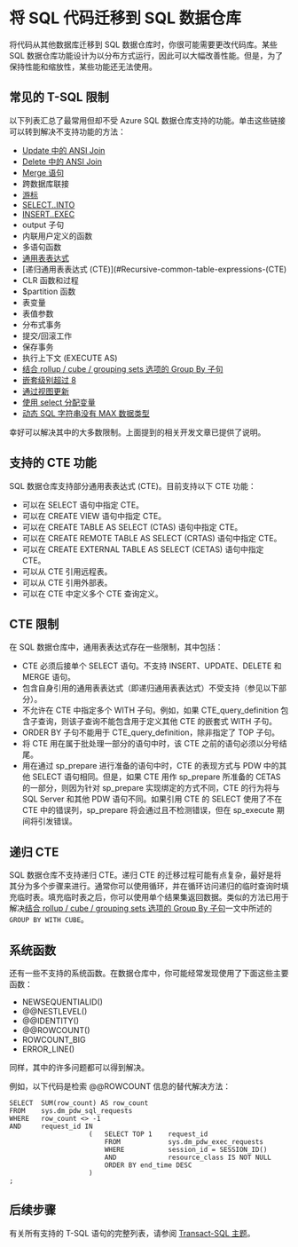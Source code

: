 <properties
   pageTitle="将 SQL 代码迁移到 SQL 数据仓库 | Azure"
   description="有关在开发解决方案时将 SQL 代码迁移到 Azure SQL 数据仓库的技巧。"
   services="sql-data-warehouse"
   documentationCenter="NA"
   authors="lodipalm"
   manager="barbkess"
   editor=""/>

<tags
   ms.service="sql-data-warehouse"
   ms.date="06/30/2016"
   wacn.date=""/>

# 将 SQL 代码迁移到 SQL 数据仓库

将代码从其他数据库迁移到 SQL 数据仓库时，你很可能需要更改代码库。某些 SQL 数据仓库功能设计为以分布方式运行，因此可以大幅改善性能。但是，为了保持性能和缩放性，某些功能还无法使用。

## 常见的 T-SQL 限制

以下列表汇总了最常用但却不受 Azure SQL 数据仓库支持的功能。单击这些链接可以转到解决不支持功能的方法：

- [Update 中的 ANSI Join][]
- [Delete 中的 ANSI Join][]
- [Merge 语句][]
- 跨数据库联接
- [游标][]
- [SELECT..INTO][]
- [INSERT..EXEC][]
- output 子句
- 内联用户定义的函数
- 多语句函数
- [通用表表达式](#Common-table-expressions)
- [递归通用表表达式 (CTE)](#Recursive-common-table-expressions-(CTE)
- CLR 函数和过程
- $partition 函数
- 表变量
- 表值参数
- 分布式事务
- 提交/回滚工作
- 保存事务
- 执行上下文 (EXECUTE AS)
- [结合 rollup / cube / grouping sets 选项的 Group By 子句][]
- [嵌套级别超过 8][]
- [通过视图更新][]
- [使用 select 分配变量][]
- [动态 SQL 字符串没有 MAX 数据类型][]

幸好可以解决其中的大多数限制。上面提到的相关开发文章已提供了说明。

## 支持的 CTE 功能

SQL 数据仓库支持部分通用表表达式 (CTE)。目前支持以下 CTE 功能：

- 可以在 SELECT 语句中指定 CTE。
- 可以在 CREATE VIEW 语句中指定 CTE。
- 可以在 CREATE TABLE AS SELECT (CTAS) 语句中指定 CTE。
- 可以在 CREATE REMOTE TABLE AS SELECT (CRTAS) 语句中指定 CTE。
- 可以在 CREATE EXTERNAL TABLE AS SELECT (CETAS) 语句中指定 CTE。
- 可以从 CTE 引用远程表。
- 可以从 CTE 引用外部表。
- 可以在 CTE 中定义多个 CTE 查询定义。

## CTE 限制

在 SQL 数据仓库中，通用表表达式存在一些限制，其中包括：

- CTE 必须后接单个 SELECT 语句。不支持 INSERT、UPDATE、DELETE 和 MERGE 语句。
- 包含自身引用的通用表表达式（即递归通用表表达式）不受支持（参见以下部分）。
- 不允许在 CTE 中指定多个 WITH 子句。例如，如果 CTE\_query\_definition 包含子查询，则该子查询不能包含用于定义其他 CTE 的嵌套式 WITH 子句。
- ORDER BY 子句不能用于 CTE\_query\_definition，除非指定了 TOP 子句。
- 将 CTE 用在属于批处理一部分的语句中时，该 CTE 之前的语句必须以分号结尾。
- 用在通过 sp\_prepare 进行准备的语句中时，CTE 的表现方式与 PDW 中的其他 SELECT 语句相同。但是，如果 CTE 用作 sp\_prepare 所准备的 CETAS 的一部分，则因为针对 sp\_prepare 实现绑定的方式不同，CTE 的行为将与 SQL Server 和其他 PDW 语句不同。如果引用 CTE 的 SELECT 使用了不在 CTE 中的错误列，sp\_prepare 将会通过且不检测错误，但在 sp\_execute 期间将引发错误。

## 递归 CTE

SQL 数据仓库不支持递归 CTE。递归 CTE 的迁移过程可能有点复杂，最好是将其分为多个步骤来进行。通常你可以使用循环，并在循环访问递归的临时查询时填充临时表。填充临时表之后，你可以使用单个结果集返回数据。类似的方法已用于解决[结合 rollup / cube / grouping sets 选项的 Group By 子句][]一文中所述的 `GROUP BY WITH CUBE`。

## 系统函数

还有一些不支持的系统函数。在数据仓库中，你可能经常发现使用了下面这些主要函数：

- NEWSEQUENTIALID()
- @@NESTLEVEL()
- @@IDENTITY()
- @@ROWCOUNT()
- ROWCOUNT\_BIG
- ERROR\_LINE()

同样，其中的许多问题都可以得到解决。

例如，以下代码是检索 @@ROWCOUNT 信息的替代解决方法：


	SELECT  SUM(row_count) AS row_count
	FROM    sys.dm_pdw_sql_requests
	WHERE   row_count <> -1
	AND     request_id IN
	                    (   SELECT TOP 1    request_id
	                        FROM            sys.dm_pdw_exec_requests
	                        WHERE           session_id = SESSION_ID()
	                        AND             resource_class IS NOT NULL
	                        ORDER BY end_time DESC
	                    )
	;


## 后续步骤
有关所有支持的 T-SQL 语句的完整列表，请参阅 [Transact-SQL 主题][]。

<!--Image references-->

<!--Article references-->
[Update 中的 ANSI Join]: /documentation/articles/sql-data-warehouse-develop-ctas/
[Delete 中的 ANSI Join]: /documentation/articles/sql-data-warehouse-develop-ctas/
[Merge 语句]: /documentation/articles/sql-data-warehouse-develop-ctas/
[INSERT..EXEC]: /documentation/articles/sql-data-warehouse-develop-temporary-tables/
[Transact-SQL 主题]: /documentation/articles/sql-data-warehouse-reference-tsql-statements/

[游标]: /documentation/articles/sql-data-warehouse-develop-loops/
[SELECT..INTO]: /documentation/articles/sql-data-warehouse-develop-ctas/
[结合 rollup / cube / grouping sets 选项的 Group By 子句]: /documentation/articles/sql-data-warehouse-develop-group-by-options/
[嵌套级别超过 8]: /documentation/articles/sql-data-warehouse-develop-transactions/
[通过视图更新]: /documentation/articles/sql-data-warehouse-develop-views/
[使用 select 分配变量]: /documentation/articles/sql-data-warehouse-develop-variable-assignment/
[动态 SQL 字符串没有 MAX 数据类型]: /documentation/articles/sql-data-warehouse-develop-dynamic-sql/

<!--MSDN references-->

<!--Other Web references-->

<!---HONumber=Mooncake_0808_2016-->
